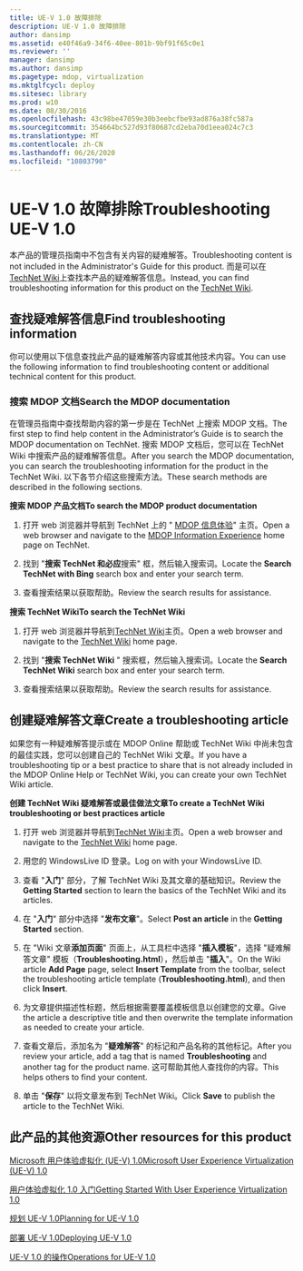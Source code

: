 ```yaml
---
title: UE-V 1.0 故障排除
description: UE-V 1.0 故障排除
author: dansimp
ms.assetid: e40f46a9-34f6-40ee-801b-9bf91f65c0e1
ms.reviewer: ''
manager: dansimp
ms.author: dansimp
ms.pagetype: mdop, virtualization
ms.mktglfcycl: deploy
ms.sitesec: library
ms.prod: w10
ms.date: 08/30/2016
ms.openlocfilehash: 43c98be47059e30b3eebcfbe93ad876a38fc587a
ms.sourcegitcommit: 354664bc527d93f80687cd2eba70d1eea024c7c3
ms.translationtype: MT
ms.contentlocale: zh-CN
ms.lasthandoff: 06/26/2020
ms.locfileid: "10803790"
---
```

# <span data-ttu-id="425e8-103">UE-V 1.0 故障排除</span><span class="sxs-lookup"><span data-stu-id="425e8-103">Troubleshooting UE-V 1.0</span></span>


<span data-ttu-id="425e8-104">本产品的管理员指南中不包含有关内容的疑难解答。</span><span class="sxs-lookup"><span data-stu-id="425e8-104">Troubleshooting content is not included in the Administrator's Guide for this product.</span></span> <span data-ttu-id="425e8-105">而是可以在[TechNet Wiki](https://go.microsoft.com/fwlink/p/?LinkId=224905)上查找本产品的疑难解答信息。</span><span class="sxs-lookup"><span data-stu-id="425e8-105">Instead, you can find troubleshooting information for this product on the [TechNet Wiki](https://go.microsoft.com/fwlink/p/?LinkId=224905).</span></span>

## <span data-ttu-id="425e8-106">查找疑难解答信息</span><span class="sxs-lookup"><span data-stu-id="425e8-106">Find troubleshooting information</span></span>


<span data-ttu-id="425e8-107">你可以使用以下信息查找此产品的疑难解答内容或其他技术内容。</span><span class="sxs-lookup"><span data-stu-id="425e8-107">You can use the following information to find troubleshooting content or additional technical content for this product.</span></span>

### <span data-ttu-id="425e8-108">搜索 MDOP 文档</span><span class="sxs-lookup"><span data-stu-id="425e8-108">Search the MDOP documentation</span></span>

<span data-ttu-id="425e8-109">在管理员指南中查找帮助内容的第一步是在 TechNet 上搜索 MDOP 文档。</span><span class="sxs-lookup"><span data-stu-id="425e8-109">The first step to find help content in the Administrator’s Guide is to search the MDOP documentation on TechNet.</span></span> <span data-ttu-id="425e8-110">搜索 MDOP 文档后，您可以在 TechNet Wiki 中搜索产品的疑难解答信息。</span><span class="sxs-lookup"><span data-stu-id="425e8-110">After you search the MDOP documentation, you can search the troubleshooting information for the product in the TechNet Wiki.</span></span> <span data-ttu-id="425e8-111">以下各节介绍这些搜索方法。</span><span class="sxs-lookup"><span data-stu-id="425e8-111">These search methods are described in the following sections.</span></span>

**<span data-ttu-id="425e8-112">搜索 MDOP 产品文档</span><span class="sxs-lookup"><span data-stu-id="425e8-112">To search the MDOP product documentation</span></span>**

1.  <span data-ttu-id="425e8-113">打开 web 浏览器并导航到 TechNet 上的 " [MDOP 信息体验](https://go.microsoft.com/fwlink/p/?LinkId=236032)" 主页。</span><span class="sxs-lookup"><span data-stu-id="425e8-113">Open a web browser and navigate to the [MDOP Information Experience](https://go.microsoft.com/fwlink/p/?LinkId=236032) home page on TechNet.</span></span>

2.  <span data-ttu-id="425e8-114">找到 "**搜索 TechNet 和必应**搜索" 框，然后输入搜索词。</span><span class="sxs-lookup"><span data-stu-id="425e8-114">Locate the **Search TechNet with Bing** search box and enter your search term.</span></span>

3.  <span data-ttu-id="425e8-115">查看搜索结果以获取帮助。</span><span class="sxs-lookup"><span data-stu-id="425e8-115">Review the search results for assistance.</span></span>

**<span data-ttu-id="425e8-116">搜索 TechNet Wiki</span><span class="sxs-lookup"><span data-stu-id="425e8-116">To search the TechNet Wiki</span></span>**

1.  <span data-ttu-id="425e8-117">打开 web 浏览器并导航到[TechNet Wiki](https://go.microsoft.com/fwlink/p/?LinkId=224905)主页。</span><span class="sxs-lookup"><span data-stu-id="425e8-117">Open a web browser and navigate to the [TechNet Wiki](https://go.microsoft.com/fwlink/p/?LinkId=224905) home page.</span></span>

2.  <span data-ttu-id="425e8-118">找到 "**搜索 TechNet Wiki** " 搜索框，然后输入搜索词。</span><span class="sxs-lookup"><span data-stu-id="425e8-118">Locate the **Search TechNet Wiki** search box and enter your search term.</span></span>

3.  <span data-ttu-id="425e8-119">查看搜索结果以获取帮助。</span><span class="sxs-lookup"><span data-stu-id="425e8-119">Review the search results for assistance.</span></span>

## <span data-ttu-id="425e8-120">创建疑难解答文章</span><span class="sxs-lookup"><span data-stu-id="425e8-120">Create a troubleshooting article</span></span>


<span data-ttu-id="425e8-121">如果您有一种疑难解答提示或在 MDOP Online 帮助或 TechNet Wiki 中尚未包含的最佳实践，您可以创建自己的 TechNet Wiki 文章。</span><span class="sxs-lookup"><span data-stu-id="425e8-121">If you have a troubleshooting tip or a best practice to share that is not already included in the MDOP Online Help or TechNet Wiki, you can create your own TechNet Wiki article.</span></span>

**<span data-ttu-id="425e8-122">创建 TechNet Wiki 疑难解答或最佳做法文章</span><span class="sxs-lookup"><span data-stu-id="425e8-122">To create a TechNet Wiki troubleshooting or best practices article</span></span>**

1.  <span data-ttu-id="425e8-123">打开 web 浏览器并导航到[TechNet Wiki](https://go.microsoft.com/fwlink/p/?LinkId=224905)主页。</span><span class="sxs-lookup"><span data-stu-id="425e8-123">Open a web browser and navigate to the [TechNet Wiki](https://go.microsoft.com/fwlink/p/?LinkId=224905) home page.</span></span>

2.  <span data-ttu-id="425e8-124">用您的 WindowsLive ID 登录。</span><span class="sxs-lookup"><span data-stu-id="425e8-124">Log on with your WindowsLive ID.</span></span>

3.  <span data-ttu-id="425e8-125">查看 "**入门**" 部分，了解 TechNet Wiki 及其文章的基础知识。</span><span class="sxs-lookup"><span data-stu-id="425e8-125">Review the **Getting Started** section to learn the basics of the TechNet Wiki and its articles.</span></span>

4.  <span data-ttu-id="425e8-126">在 "**入门**" 部分中选择 "**发布文章**"。</span><span class="sxs-lookup"><span data-stu-id="425e8-126">Select **Post an article** in the **Getting Started** section.</span></span>

5.  <span data-ttu-id="425e8-127">在 "Wiki 文章**添加页面**" 页面上，从工具栏中选择 "**插入模板**"，选择 "疑难解答文章" 模板（**Troubleshooting.html**），然后单击 "**插入**"。</span><span class="sxs-lookup"><span data-stu-id="425e8-127">On the Wiki article **Add Page** page, select **Insert Template** from the toolbar, select the troubleshooting article template (**Troubleshooting.html**), and then click **Insert**.</span></span>

6.  <span data-ttu-id="425e8-128">为文章提供描述性标题，然后根据需要覆盖模板信息以创建您的文章。</span><span class="sxs-lookup"><span data-stu-id="425e8-128">Give the article a descriptive title and then overwrite the template information as needed to create your article.</span></span>

7.  <span data-ttu-id="425e8-129">查看文章后，添加名为 "**疑难解答**" 的标记和产品名称的其他标记。</span><span class="sxs-lookup"><span data-stu-id="425e8-129">After you review your article, add a tag that is named **Troubleshooting** and another tag for the product name.</span></span> <span data-ttu-id="425e8-130">这可帮助其他人查找你的内容。</span><span class="sxs-lookup"><span data-stu-id="425e8-130">This helps others to find your content.</span></span>

8.  <span data-ttu-id="425e8-131">单击 "**保存**" 以将文章发布到 TechNet Wiki。</span><span class="sxs-lookup"><span data-stu-id="425e8-131">Click **Save** to publish the article to the TechNet Wiki.</span></span>

## <span data-ttu-id="425e8-132">此产品的其他资源</span><span class="sxs-lookup"><span data-stu-id="425e8-132">Other resources for this product</span></span>


[<span data-ttu-id="425e8-133">Microsoft 用户体验虚拟化 (UE-V) 1.0</span><span class="sxs-lookup"><span data-stu-id="425e8-133">Microsoft User Experience Virtualization (UE-V) 1.0</span></span>](index.md)

[<span data-ttu-id="425e8-134">用户体验虚拟化 1.0 入门</span><span class="sxs-lookup"><span data-stu-id="425e8-134">Getting Started With User Experience Virtualization 1.0</span></span>](getting-started-with-user-experience-virtualization-10.md)

[<span data-ttu-id="425e8-135">规划 UE-V 1.0</span><span class="sxs-lookup"><span data-stu-id="425e8-135">Planning for UE-V 1.0</span></span>](planning-for-ue-v-10.md)

[<span data-ttu-id="425e8-136">部署 UE-V 1.0</span><span class="sxs-lookup"><span data-stu-id="425e8-136">Deploying UE-V 1.0</span></span>](deploying-ue-v-10.md)

[<span data-ttu-id="425e8-137">UE-V 1.0 的操作</span><span class="sxs-lookup"><span data-stu-id="425e8-137">Operations for UE-V 1.0</span></span>](operations-for-ue-v-10.md)

 

 





